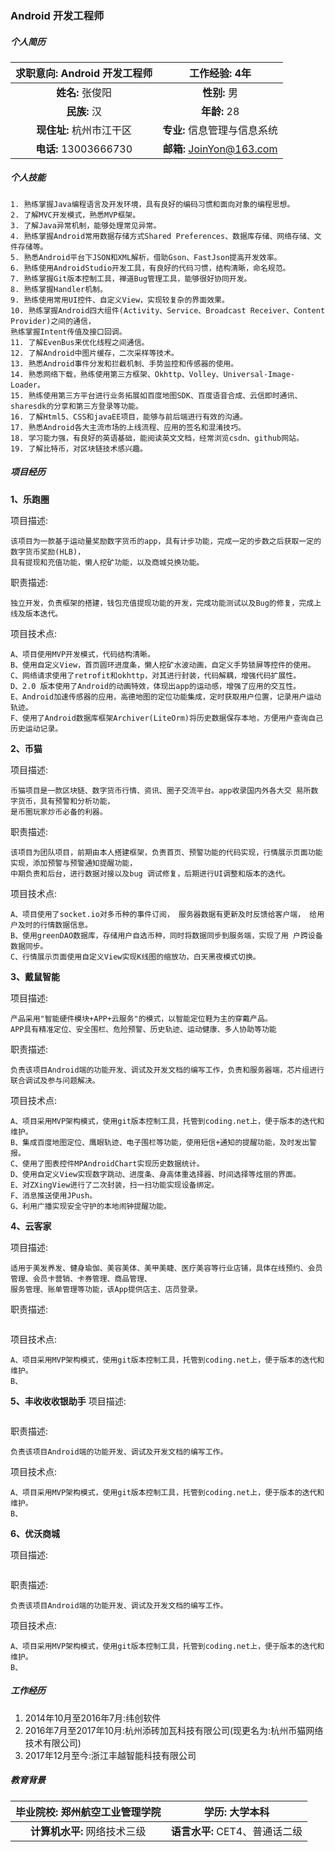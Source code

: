 ### Android 开发工程师

##### 个人简历
| **求职意向:** Android 开发工程师 |**工作经验:** 4年 |
| :----:|:----: |
| **姓名:** 张俊阳 | **性别:** 男 |
| **民族:** 汉 | **年龄:** 28 |
| **现住址:** 杭州市江干区 |**专业:** 信息管理与信息系统|
| **电话:** 13003666730  | **邮箱:** JoinYon@163.com|
##### 个人技能
````
1. 熟练掌握Java编程语言及开发环境，具有良好的编码习惯和面向对象的编程思想。
2. 了解MVC开发模式，熟悉MVP框架。
3. 了解Java异常机制，能够处理常见异常。
4. 熟练掌握Android常用数据存储方式Shared Preferences、数据库存储、网络存储、文件存储等。
5. 熟悉Android平台下JSON和XML解析，借助Gson、FastJson提高开发效率。
6. 熟练使用AndroidStudio开发工具，有良好的代码习惯，结构清晰，命名规范。
7. 熟练掌握Git版本控制工具，禅道Bug管理工具，能够很好协同开发。
8. 熟练掌握Handler机制。
9. 熟练使用常用UI控件、自定义View，实现较复杂的界面效果。
10. 熟练掌握Android四大组件(Activity、Service、Broadcast Receiver、Content Provider)之间的通信，
熟练掌握Intent传值及接口回调。
11. 了解EvenBus来优化线程之间通信。
12. 了解Android中图片缓存，二次采样等技术。
13. 熟悉Android事件分发和拦截机制、手势监控和传感器的使用。
14. 熟悉网络下载，熟练使用第三方框架、Okhttp、Volley、Universal-Image-Loader。
15. 熟练使用第三方平台进行业务拓展如百度地图SDK、百度语音合成、云信即时通讯、sharesdk的分享和第三方登录等功能。
16. 了解Html5、CSS和javaEE项目，能够与前后端进行有效的沟通。
17. 熟悉Android各大主流市场的上线流程、应用的签名和混淆技巧。
18. 学习能力强，有良好的英语基础，能阅读英文文档，经常浏览csdn、github网站。
19. 了解比特币，对区块链技术感兴趣。
````
##### 项目经历
**1、乐跑圈**

项目描述:
````
该项目为一款基于运动量奖励数字货币的app，具有计步功能，完成一定的步数之后获取一定的数字货币奖励(HLB)，
具有提现和充值功能，懒人挖矿功能，以及商城兑换功能。
````

职责描述:
````
独立开发，负责框架的搭建，钱包充值提现功能的开发，完成功能测试以及Bug的修复，完成上线及版本迭代。
````
项目技术点:
````
A、项目使用MVP开发模式，代码结构清晰。
B、使用自定义View，首页圆环进度条，懒人挖矿水波动画，自定义手势锁屏等控件的使用。
C、网络请求使用了retrofit和okhttp，对其进行封装，代码解耦，增强代码扩展性。 
D、2.0 版本使用了Android的动画特效，体现出app的运动感，增强了应用的交互性。
E、Android加速传感器的应用，高德地图的定位功能集成，定时获取用户位置，记录用户运动轨迹。
F、使用了Android数据库框架Archiver(LiteOrm)将历史数据保存本地，方便用户查询自己历史运动记录。
````

**2、币猫**

项目描述:
````
币猫项目是一款区块链、数字货币行情、资讯、圈子交流平台。app收录国内外各大交 易所数字货币，具有预警和分析功能，
是币圈玩家炒币必备的利器。
````

职责描述:
````
该项目为团队项目，前期由本人搭建框架，负责首页、预警功能的代码实现，行情展示页面功能实现，添加预警与预警通知提醒功能，
中期负责和后台，进行数据对接以及bug 调试修复，后期进行UI调整和版本的迭代。
````
项目技术点:
````
A、项目使用了socket.io对多币种的事件订阅， 服务器数据有更新及时反馈给客户端， 给用户及时的行情数据信息。
B、使用greenDAO数据库，存储用户自选币种，同时将数据同步到服务端，实现了用 户跨设备数据同步。
C、行情展示页面使用自定义View实现K线图的缩放功，白天黑夜模式切换。
````
**3、戴鼠智能**

项目描述:
````
产品采用"智能硬件模块+APP+云服务"的模式，以智能定位鞋为主的穿戴产品。
APP具有精准定位、安全围栏、危险预警、历史轨迹、运动健康、多人协助等功能
````

职责描述:
````
负责该项目Android端的功能开发、调试及开发文档的编写工作，负责和服务器端，芯片组进行联合调试及参与问题解决。
````
项目技术点:
````
A、项目采用MVP架构模式，使用git版本控制工具，托管到coding.net上，便于版本的迭代和维护。
B、集成百度地图定位、鹰眼轨迹、电子围栏等功能，使用短信+通知的提醒功能，及时发出警报。
C、使用了图表控件MPAndroidChart实现历史数据统计。
D、使用自定义View实现数字跳动、进度条、身高体重选择器、时间选择等炫丽的界面。
E、对ZXingView进行了二次封装，扫一扫功能实现设备绑定。
F、消息推送使用JPush。
G、利用广播实现安全守护的本地闹钟提醒功能。
````
**4、云客家**

项目描述:
````
适用于美发养发、健身瑜伽、美容美体、美甲美睫、医疗美容等行业店铺，具体在线预约、会员管理、会员卡营销、卡券管理、商品管理、
服务管理、账单管理等功能，该App提供店主、店员登录。
````

职责描述:
````

````
项目技术点:
````
A、项目采用MVP架构模式，使用git版本控制工具，托管到coding.net上，便于版本的迭代和维护。
B、
````
**5、丰收收收银助手**
项目描述:
````

````

职责描述:
````
负责该项目Android端的功能开发、调试及开发文档的编写工作。
````
项目技术点:
````
A、项目采用MVP架构模式，使用git版本控制工具，托管到coding.net上，便于版本的迭代和维护。
B、
````
**6、优沃商城**

项目描述:
````

````

职责描述:
````
负责该项目Android端的功能开发、调试及开发文档的编写工作。
````
项目技术点:
````
A、项目采用MVP架构模式，使用git版本控制工具，托管到coding.net上，便于版本的迭代和维护。
B、
````

##### 工作经历
1. 2014年10月至2016年7月:纬创软件
2. 2016年7月至2017年10月:杭州添砖加瓦科技有限公司(现更名为:杭州币猫网络技术有限公司)
3. 2017年12月至今:浙江丰越智能科技有限公司
##### 教育背景

| **毕业院校:** 郑州航空工业管理学院 |**学历:** 大学本科 |
| :----:|:----: |
| **计算机水平:** 网络技术三级 | **语言水平:** CET4、普通话二级 |